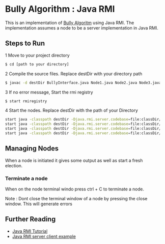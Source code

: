 # Bully Algorithm : Java RMI
This is an implementation of [Bully Algoritm](https://en.wikipedia.org/wiki/Bully_algorithm) using Java RMI.
The implementation assumes a node to be a server implementation in Java RMI.

## Steps to Run
1 Move to your project directory
```sh
$ cd [path to your directory]
```
2 Compile the source files. Replace destDir with your directory path
```sh
$ javac -d destDir BullyInterface.java Node1.java Node2.java Node3.java Node4.java
```
3 If no error message, Start the rmi registry
```sh
$ start rmiregistry
```
4 Start the nodes. Replace destDir with the path of your Directory
```sh
start java -classpath destDir -Djava.rmi.server.codebase=file:classDir/ bully.algorithm.Node1
start java -classpath destDir -Djava.rmi.server.codebase=file:classDir/ bully.algorithm.Node2
start java -classpath destDir -Djava.rmi.server.codebase=file:classDir/ bully.algorithm.Node3
start java -classpath destDir -Djava.rmi.server.codebase=file:classDir/ bully.algorithm.Node4
```
## Managing Nodes
When a node is initiated it gives some output as well as start a fresh election.
### Terminate a node
When on the node terminal windo press ctrl + C to terminate a node.

Note : Dont close the terminal window of a node by pressing the close window. This will generate errors

## Further Reading 
* [Java RMI Tutorial](https://docs.oracle.com/javase/tutorial/rmi/)
* [Java RMI server client example](http://docs.oracle.com/javase/6/docs/technotes/guides/rmi/hello/hello-world.html#52)
